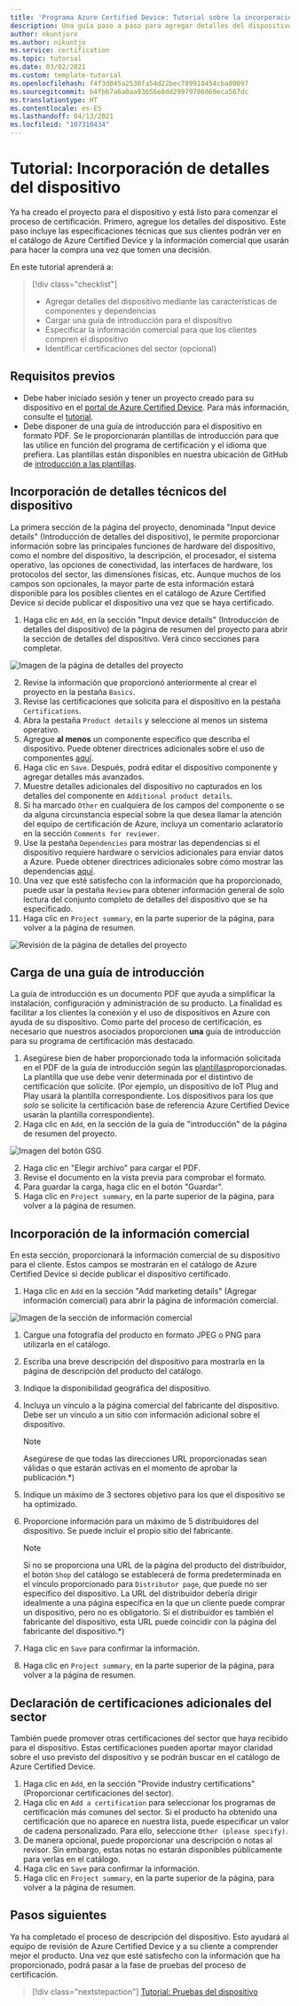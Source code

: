 ```yaml
---
title: 'Programa Azure Certified Device: Tutorial sobre la incorporación de detalles del dispositivo'
description: Una guía paso a paso para agregar detalles del dispositivo al proyecto en el portal de Azure Certified Device
author: nkuntjoro
ms.author: nikuntjo
ms.service: certification
ms.topic: tutorial
ms.date: 03/02/2021
ms.custom: template-tutorial
ms.openlocfilehash: f4f3d045a2530fa54d22bec789918454cba80097
ms.sourcegitcommit: b4fbb7a6a0aa93656e8dd29979786069eca567dc
ms.translationtype: HT
ms.contentlocale: es-ES
ms.lasthandoff: 04/13/2021
ms.locfileid: "107310434"
---
```

# <a name="tutorial-add-device-details"></a>Tutorial: Incorporación de detalles del dispositivo

Ya ha creado el proyecto para el dispositivo y está listo para comenzar el proceso de certificación. Primero, agregue los detalles del dispositivo. Este paso incluye las especificaciones técnicas que sus clientes podrán ver en el catálogo de Azure Certified Device y la información comercial que usarán para hacer la compra una vez que tomen una decisión.

En este tutorial aprenderá a:

> [!div class="checklist"]
> * Agregar detalles del dispositivo mediante las características de componentes y dependencias
> * Cargar una guía de introducción para el dispositivo
> * Especificar la información comercial para que los clientes compren el dispositivo
> * Identificar certificaciones del sector (opcional)

## <a name="prerequisites"></a>Requisitos previos

* Debe haber iniciado sesión y tener un proyecto creado para su dispositivo en el [portal de Azure Certified Device](https://certify.azure.com). Para más información, consulte el [tutorial](tutorial-01-creating-your-project.md).
* Debe disponer de una guía de introducción para el dispositivo en formato PDF. Se le proporcionarán plantillas de introducción para que las utilice en función del programa de certificación y el idioma que prefiera. Las plantillas están disponibles en nuestra ubicación de GitHub de [introducción a las plantillas](https://aka.ms/GSTemplate "Introducción a las plantillas").

## <a name="adding-technical-device-details"></a>Incorporación de detalles técnicos del dispositivo

La primera sección de la página del proyecto, denominada "Input device details" (Introducción de detalles del dispositivo), le permite proporcionar información sobre las principales funciones de hardware del dispositivo, como el nombre del dispositivo, la descripción, el procesador, el sistema operativo, las opciones de conectividad, las interfaces de hardware, los protocolos del sector, las dimensiones físicas, etc. Aunque muchos de los campos son opcionales, la mayor parte de esta información estará disponible para los posibles clientes en el catálogo de Azure Certified Device si decide publicar el dispositivo una vez que se haya certificado.

1. Haga clic en `Add`, en la sección "Input device details" (Introducción de detalles del dispositivo) de la página de resumen del proyecto para abrir la sección de detalles del dispositivo. Verá cinco secciones para completar.

![Imagen de la página de detalles del proyecto](./media/images/device-details-menu.png)

2. Revise la información que proporcionó anteriormente al crear el proyecto en la pestaña `Basics`.
1. Revise las certificaciones que solicita para el dispositivo en la pestaña `Certifications`.
1. Abra la pestaña `Product details` y seleccione al menos un sistema operativo.
1. Agregue **al menos** un componente específico que describa el dispositivo. Puede obtener directrices adicionales sobre el uso de componentes [aquí](how-to-using-the-components-feature.md).
1. Haga clic en `Save`. Después, podrá editar el dispositivo componente y agregar detalles más avanzados.
1. Muestre detalles adicionales del dispositivo no capturados en los detalles del componente en `Additional product details`.
1. Si ha marcado `Other` en cualquiera de los campos del componente o se da alguna circunstancia especial sobre la que desea llamar la atención del equipo de certificación de Azure, incluya un comentario aclaratorio en la sección `Comments for reviewer`.
1. Use la pestaña `Dependencies` para mostrar las dependencias si el dispositivo requiere hardware o servicios adicionales para enviar datos a Azure. Puede obtener directrices adicionales sobre cómo mostrar las dependencias [aquí](how-to-indirectly-connected-devices.md).
1. Una vez que esté satisfecho con la información que ha proporcionado, puede usar la pestaña `Review` para obtener información general de solo lectura del conjunto completo de detalles del dispositivo que se ha especificado.
1. Haga clic en `Project summary`, en la parte superior de la página, para volver a la página de resumen.

![Revisión de la página de detalles del proyecto](./media/images/sample-device-details.png)

## <a name="uploading-a-get-started-guide"></a>Carga de una guía de introducción

La guía de introducción es un documento PDF que ayuda a simplificar la instalación, configuración y administración de su producto. La finalidad es facilitar a los clientes la conexión y el uso de dispositivos en Azure con ayuda de su dispositivo. Como parte del proceso de certificación, es necesario que nuestros asociados proporcionen **una** guía de introducción para su programa de certificación más destacado.

1. Asegúrese bien de haber proporcionado toda la información solicitada en el PDF de la guía de introducción según las [plantillas](https://aka.ms/GSTemplate)proporcionadas. La plantilla que use debe venir determinada por el distintivo de certificación que solicite. (Por ejemplo, un dispositivo de IoT Plug and Play usará la plantilla correspondiente. Los dispositivos para los que *solo* se solicite la certificación base de referencia Azure Certified Device usarán la plantilla correspondiente).
1. Haga clic en `Add`, en la sección de la guía de "introducción" de la página de resumen del proyecto.

![Imagen del botón GSG](./media/images/gsg-menu.png)

2. Haga clic en "Elegir archivo" para cargar el PDF.
1. Revise el documento en la vista previa para comprobar el formato.
1. Para guardar la carga, haga clic en el botón "Guardar".
1. Haga clic en `Project summary`, en la parte superior de la página, para volver a la página de resumen.

## <a name="providing-marketing-details"></a>Incorporación de la información comercial

En esta sección, proporcionará la información comercial de su dispositivo para el cliente. Estos campos se mostrarán en el catálogo de Azure Certified Device si decide publicar el dispositivo certificado.

1. Haga clic en `Add` en la sección "Add marketing details" (Agregar información comercial) para abrir la página de información comercial.

![Imagen de la sección de información comercial](./media/images/marketing-details.png)

1. Cargue una fotografía del producto en formato JPEG o PNG para utilizarla en el catálogo.
1. Escriba una breve descripción del dispositivo para mostrarla en la página de descripción del producto del catálogo.
1. Indique la disponibilidad geográfica del dispositivo.
1. Incluya un vínculo a la página comercial del fabricante del dispositivo. Debe ser un vínculo a un sitio con información adicional sobre el dispositivo.
    > [!Note]
    > Asegúrese de que todas las direcciones URL proporcionadas sean válidas o que estarán activas en el momento de aprobar la publicación.*)

1. Indique un máximo de 3 sectores objetivo para los que el dispositivo se ha optimizado.
1. Proporcione información para un máximo de 5 distribuidores del dispositivo. Se puede incluir el propio sitio del fabricante.

    > [!Note]
    > Si no se proporciona una URL de la página del producto del distribuidor, el botón `Shop` del catálogo se establecerá de forma predeterminada en el vínculo proporcionado para `Distributor page`, que puede no ser específico del dispositivo. La URL del distribuidor debería dirigir idealmente a una página específica en la que un cliente puede comprar un dispositivo, pero no es obligatorio. Si el distribuidor es también el fabricante del dispositivo, esta URL puede coincidir con la página del fabricante del dispositivo.*)

1. Haga clic en `Save` para confirmar la información.
1. Haga clic en `Project summary`, en la parte superior de la página, para volver a la página de resumen.

## <a name="declaring-additional-industry-certifications"></a>Declaración de certificaciones adicionales del sector

También puede promover otras certificaciones del sector que haya recibido para el dispositivo. Estas certificaciones pueden aportar mayor claridad sobre el uso previsto del dispositivo y se podrán buscar en el catálogo de Azure Certified Device.

1. Haga clic en `Add`, en la sección "Provide industry certifications" (Proporcionar certificaciones del sector).
1. Haga clic en `Add a certification` para seleccionar los programas de certificación más comunes del sector. Si el producto ha obtenido una certificación que no aparece en nuestra lista, puede especificar un valor de cadena personalizado. Para ello, seleccione `Other (please specify)`.
1. De manera opcional, puede proporcionar una descripción o notas al revisor. Sin embargo, estas notas no estarán disponibles públicamente para verlas en el catálogo.
1. Haga clic en `Save` para confirmar la información.
1. Haga clic en `Project summary`, en la parte superior de la página, para volver a la página de resumen.

## <a name="next-steps"></a>Pasos siguientes

Ya ha completado el proceso de descripción del dispositivo. Esto ayudará al equipo de revisión de Azure Certified Device y a su cliente a comprender mejor el producto. Una vez que esté satisfecho con la información que ha proporcionado, podrá pasar a la fase de pruebas del proceso de certificación.
> [!div class="nextstepaction"]
> [Tutorial: Pruebas del dispositivo](tutorial-03-testing-your-device.md)
